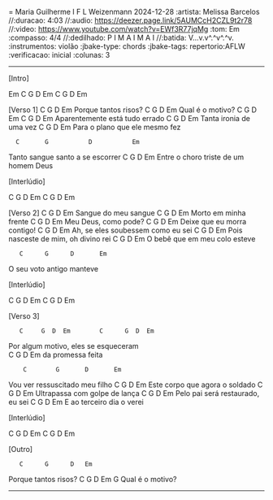 = Maria
Guilherme I F L Weizenmann
2024-12-28
:artista: Melissa Barcelos
//:duracao: 4:03
//:audio: https://deezer.page.link/5AUMCcH2CZL9t2r78
//:video: https://www.youtube.com/watch?v=EWf3R77jqMg
:tom: Em
:compasso: 4/4
//:dedilhado: P I M A I M A I
//:batida: V...v.v^.^v^.^v.
:instrumentos: violão
:jbake-type: chords
:jbake-tags: repertorio:AFLW
:verificacao: inicial
:colunas: 3


----
[Intro]

Em  C  G  D  Em
    C  G  D  Em

[Verso 1]
       C      G      D   Em
Porque tantos risos?
       C   G      D     Em
Qual é o motivo?
     C  G  D  Em   C      G    D     Em
Aparentemente está tudo errado
      C   G      D         Em
Tanta ironia de uma vez
       C      G      D           Em
Para o plano que ele mesmo fez

      C       G           D           Em
Tanto sangue santo a se escorrer
        C      G           D           Em 
Entre o choro triste de um homem Deus

[Interlúdio]

C  G  D  Em
C  G  D  Em

[Verso 2]
       C      G      D   Em
Sangue do meu sangue
         C      G      D   Em
Morto em minha frente
          C     G      D   Em
Meu Deus, como pode?
       C      G      D       Em
Deixe que eu morra contigo!
        C      G           D        Em
Ah, se eles soubessem como eu sei
       C          G         D         Em
Pois nasceste de mim, oh divino rei
    C             G      D        Em
O bebê que em meu colo esteve

       C      G      D       Em
O seu voto antigo manteve
 
[Interlúdio]

C  G  D  Em
C  G  D  Em

[Verso 3]

       C     G  D  Em        C      G  D  Em
Por algum motivo,     eles se esqueceram    
     C        G      D   Em
da promessa feita

        C        G       D       Em
Vou ver ressuscitado meu filho
      C        G          D       Em
Este corpo que agora o soldado
     C          G       D       Em
Ultrapassa com golpe de lança
     C      G       D               Em
Pelo pai será restaurado, eu sei
        C      G      D       Em
E ao terceiro dia o verei

[Interlúdio]

C  G  D  Em
C  G  D  Em

[Outro]

       C      G      D   Em
Porque tantos risos?
       C   G     D  Em  G
Qual é o motivo?


----